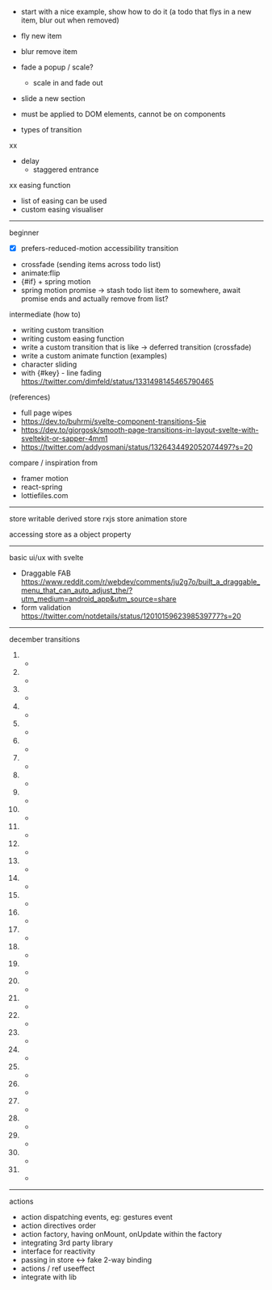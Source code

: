 - start with a nice example, show how to do it
(a todo that flys in a new item, blur out when removed)
- fly new item
- blur remove item
- fade a popup / scale?
  - scale in and fade out
- slide a new section

- must be applied to DOM elements, cannot be on components
- types of transition

xx
- delay
  - staggered entrance

xx easing function

- list of easing can be used
- custom easing visualiser

---

beginner
- [x] prefers-reduced-motion accessibility transition
- crossfade (sending items across todo list)
- animate:flip
- {#if} + spring motion
- spring motion promise -> stash todo list item to somewhere, await promise ends and actually remove from list?

intermediate
(how to)
- writing custom transition
- writing custom easing function
- write a custom transition that is like -> deferred transition (crossfade)
- write a custom animate function
(examples)
- character sliding
- with {#key} - line fading https://twitter.com/dimfeld/status/1331498145465790465

(references)
- full page wipes
- https://dev.to/buhrmi/svelte-component-transitions-5ie
- https://dev.to/giorgosk/smooth-page-transitions-in-layout-svelte-with-sveltekit-or-sapper-4mm1
- https://twitter.com/addyosmani/status/1326434492052074497?s=20

compare / inspiration from
- framer motion
- react-spring
- lottiefiles.com


-----

store
writable
derived store
rxjs store
animation store

accessing store as a object property

---

basic ui/ux with svelte

- Draggable FAB https://www.reddit.com/r/webdev/comments/ju2g7o/built_a_draggable_menu_that_can_auto_adjust_the/?utm_medium=android_app&utm_source=share
- form validation https://twitter.com/notdetails/status/1201015962398539777?s=20

---

december transitions
1. -
2. -
3. -
4. -
5. -
6. -
7. -
8. -
9. -
10. -
11. -
12. -
13. -
14. -
15. -
16. -
17. -
18. -
19. -
20. -
21. -
22. -
23. -
24. -
25. -
26. -
27. -
28. -
29. -
30. -
31. -

---

actions

- action dispatching events, eg: gestures event
- action directives order
- action factory, having onMount, onUpdate within the factory
- integrating 3rd party library
- interface for reactivity
- passing in store <-> fake 2-way binding
- actions / ref useeffect
- integrate with lib
